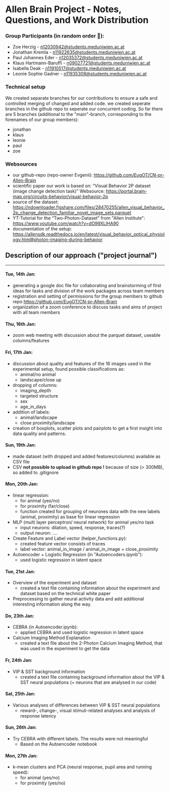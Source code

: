 # Allen Brain Project - Notes, Questions, and Work Distribution

### Group Participants (in random order 🙂):
- Zoe Herzig - n12030942@students.meduniwien.ac.at 
- Jonathan Kremla - n11922635@students.meduniwien.ac.at 
- Paul Johannes Eder - n12035372@students.meduniwien.ac.at 
- Klaus Hartmann-Baruffi - n09027721@students.meduniwien.ac.at 
- Isabella Deak - n11910517@students.meduniwien.ac.at 
- Leonie Sophie Gadner - n11935308@students.meduniwien.ac.at 

### Technical setup

We created separate branches for our contributions to ensure a safe and controlled merging of changed and added code.
we created seperate branches in the github repo to seperate our concurrent coding.
So far there are 5 branches (additional to the "main"-branch, corresponding to the forenames of our group members):
- jonathan
- klaus
- leonie
- paul
- zoe 

### Websources
- our github-repo (repo-owner Evgenii): <https://github.com/EugOT/CN-pr-Allen-Brain>
- scientific paper our work is based on: “Visual Behavior 2P dataset (image change detection task)”
 Websource: <https://portal.brain-map.org/circuits-behavior/visual-behavior-2p>
- source of the dataset: <https://ndownloader.figshare.com/files/28470255/allen_visual_behavior_2p_change_detection_familiar_novel_image_sets.parquet>
- YT-Tutorial for the “Two-Photon-Dataset” from "Allen Institute": <https://www.youtube.com/watch?v=dO99XLlHA90>
- documentation of the setup: <https://allensdk.readthedocs.io/en/latest/visual_behavior_optical_physiology.html#photon-imaging-during-behavior>

## Description of our approach ("project journal")
---
#### Tue, 14th Jan:
- generating a google doc file for collaborating and brainstorming of first ideas for tasks and division of the work packages across team members
- registration and setting of permissions for the group members to github repo <https://github.com/EugOT/CN-pr-Allen-Brain>
- organization of a zoom conference to discuss tasks and aims of project with all team members
#### Thu, 16th Jan:
- zoom web meeting with discussion about the parquet dataset, useable columns/features 
#### Fri, 17th Jan:
- discussion about quality and features of the 16 images used in the experimental setup, found possible classifications as:  
   - animal/no animal
   - landscape/close up
- dropping of columns:
    - imaging_depth
    - targeted structure
    - sex
    - age_in_days
- addition of labels:
    - animal/landscape
    - close proximity/landscape
- creation of boxplots, scatter plots and pairplots to get a first insight into data quality and patterns.
#### Sun, 19th Jan:
- made dataset (with dropped and added features/columns) available as CSV file
- CSV **not possible to upload in github repo !** because of size (> 300MB), so added to .gitignore
#### Mon, 20th Jan:
- linear regression:
    - for animal (yes/no)
    - for proximity (far/close)
    - function created for grouping of neurones data with the new labels (animal, proximity) as base for linear regression
- MLP (multi layer perceptron/ neural network) for animal yes/no task
    - input neurons: dilation, speed, response, traces(?)
    - output neuron: ....
- Create Feature and Label vector (helper_functions.py):
    - created feature vector consists of traces 
    - label vector: animal_in_image / animal_in_image + close_proximity
- Autoencoder + Logistic Regression (in "Autoencoders.ipynb"):
    - used logistic regression in latent space
#### Tue, 21st Jan:
- Overview of the experiment and dataset
    - created a text file containing information about the experiment and dataset based on the technical white paper
- Preprocessing to gather neural activity data and add additional interesting information along the way.
#### Do, 23th Jan:
- CEBRA (in Autoencoder.ipynb):
    - applied CEBRA and used logistic regression in latent space
- Calcium Imaging Method Explanation
    - created a text file about the 2-Photon Calcium Imaging Method, that was used in the experiment to get the data
#### Fr, 24th Jan:
- VIP & SST background information
    - created a text file containing background information about the VIP & SST neural populations (= neurons that are analysed in our code)
#### Sat, 25th Jan:
- Various analyses of differences between VIP & SST neural populations
    - reward-, change-, visual stimuli-related analyses and analysis of response latency
#### Sun, 26th Jan:
- Try CEBRA with different labels. The results were not meaningful
    - Based on the Autoencoder notebook

#### Mon, 27th Jan: 
- k-mean clusters and PCA (neural response, pupil area and running speed): 
  - for animal (yes/no)
  - for proximity (yes/no)